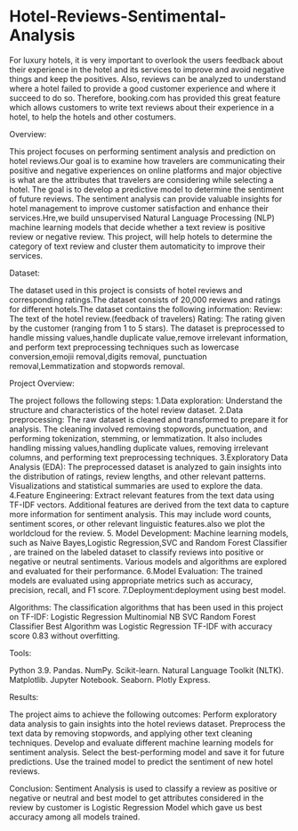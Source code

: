 # Hotel-Reviews-Sentimental-Analysis
For luxury hotels, it is very important to overlook the users feedback about their experience in the hotel and its services to improve and avoid negative things and keep the positives. Also, reviews can be analyzed to understand where a hotel failed to provide a good customer experience and where it succeed to do so. Therefore, booking.com has provided this great feature which allows customers to write text reviews about their experience in a hotel, to help the hotels and other costumers.

Overview:

This project focuses on performing sentiment analysis and prediction on hotel reviews.Our goal is to examine how travelers are communicating their positive and negative experiences on online platforms and major objective is what are the attributes that travelers are considering while selecting a hotel. The goal is to  develop a predictive model to determine the sentiment of future reviews. The sentiment analysis can provide valuable insights for hotel management to improve customer satisfaction and enhance their services.Hre,we build unsupervised Natural Language Processing (NLP) machine learning models that decide whether a text review is positive review or negative review. This project, will help hotels to determine the category of text review and cluster them automaticity to improve their services.

Dataset:

The dataset used in this project is consists of hotel reviews and corresponding ratings.The dataset consists of 20,000 reviews and ratings for different hotels.The dataset contains the following information:
Review: The text of the hotel review.(feedback of travelers)
Rating: The rating given by the customer (ranging from 1 to 5 stars). 
The dataset is preprocessed to handle missing values,handle duplicate value,remove irrelevant information, and perform text preprocessing techniques such as lowercase conversion,emojii removal,digits removal, punctuation removal,Lemmatization and stopwords removal.

Project Overview:

The project follows the following steps: 
1.Data exploration: Understand the structure and characteristics of the hotel review dataset.
2.Data preprocessing: The raw dataset is cleaned and transformed to prepare it for analysis. The cleaning involved removing stopwords, punctuation, and performing tokenization, stemming, or lemmatization. It also includes handling missing values,handling duplicate values, removing irrelevant columns, and performing text preprocessing techniques. 
3.Exploratory Data Analysis (EDA): The preprocessed dataset is analyzed to gain insights into the distribution of ratings, review lengths, and other relevant patterns. Visualizations and statistical summaries are used to explore the data. 
4.Feature Engineering: Extract relevant features from the text data using TF-IDF vectors. Additional features are derived from the text data to capture more information for sentiment analysis. This may include word counts, sentiment scores, or other relevant linguistic features.also we plot the worldcloud for the review.
5. Model Development: Machine learning models, such as Naive Bayes,Logistic Regression,SVC and Random Forest Classifier , are trained on the labeled dataset to classify reviews into positive or negative or neutral sentiments. Various models and algorithms are explored and evaluated for their performance. 
6.Model Evaluation: The trained models are evaluated using appropriate metrics such as accuracy, precision, recall, and F1 score.
7.Deployment:deployment using best model.

Algorithms:
The classification algorithms that has been used in this project on TF-IDF:
Logistic Regression
Multinomial NB
SVC
Random Forest Classifier
Best Algorithm was Logistic Regression TF-IDF with accuracy score 0.83 without overfitting.


Tools:

Python 3.9. Pandas. NumPy. Scikit-learn. Natural Language Toolkit (NLTK). Matplotlib. Jupyter Notebook. Seaborn. Plotly Express.

Results:

The project aims to achieve the following outcomes: Perform exploratory data analysis to gain insights into the hotel reviews dataset. Preprocess the text data by removing stopwords, and applying other text cleaning techniques. Develop and evaluate different machine learning models for sentiment analysis. Select the best-performing model and save it for future predictions. Use the trained model to predict the sentiment of new hotel reviews.

Conclusion:
   Sentiment Analysis is used to classify a review as positive or negative or neutral and best model to get attributes considered in the review by customer is Logistic Regression Model which gave us best accuracy among all models trained.

